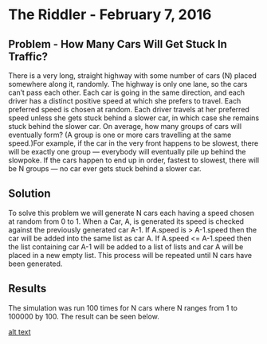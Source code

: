# The Riddler - February 7, 2016
## Problem - How Many Cars Will Get Stuck In Traffic?
There is a very long, straight highway with some number of cars (N) placed somewhere along it, randomly.
The highway is only one lane, so the cars can’t pass each other. Each car is going in the same direction, and each
driver has a distinct positive speed at which she prefers to travel. Each preferred speed is chosen at random.
Each driver travels at her preferred speed unless she gets stuck behind a slower car, in which case she remains
stuck behind the slower car. On average, how many groups of cars will eventually form? (A group is one or more
cars travelling at the same speed.)For example, if the car in the very front happens to be slowest, there will be
exactly one group — everybody will eventually pile up behind the slowpoke. If the cars happen to end up in order,
fastest to slowest, there will be N groups — no car ever gets stuck behind a slower car.

## Solution
To solve this problem we will generate N cars each having a speed chosen at random from 0 to 1. When a Car, A, is generated
its speed is checked against the previously generated car A-1. If A.speed is > A-1.speed then the car will be added into the
same list as car A. If A.speed <= A-1.speed then the list containing car A-1 will be added to a list of lists and
car A will be placed in a new empty list. This process will be repeated until N cars have been generated.


## Results
The simulation was run 100 times for N cars where N ranges from 1 to 100000 by 100. The result can be seen below.

[alt text](https://github.com/rd11490/The-Riddler-Traffic/blob/master/Feb_5_16/Results.png "Simulation Results")